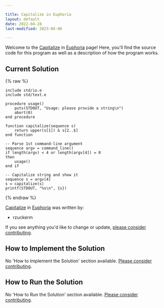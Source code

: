 ```yaml
---

title: Capitalize in Euphoria
layout: default
date: 2022-04-28
last-modified: 2023-04-06

---
```


Welcome to the [Capitalize](https://sampleprograms.io/projects/capitalize) in [Euphoria](https://sampleprograms.io/languages/euphoria) page! Here, you'll find the source code for this program as well as a description of how the program works.

## Current Solution

{% raw %}

```euphoria
include std/io.e
include std/text.e

procedure usage()
    puts(STDOUT, "Usage: please provide a string\n")
    abort(0)
end procedure

function capitalize(sequence s)
    return upper(s[1]) & s[2..$]
end function

-- Parse 1st command-line argument
sequence argv = command_line()
if length(argv) < 4 or length(argv[4]) = 0
then
    usage()
end if

-- Capitalize string and show it
sequence s = argv[4]
s = capitalize(s)
printf(STDOUT, "%s\n", {s})
```

{% endraw %}

[Capitalize](https://sampleprograms.io/projects/capitalize) in [Euphoria](https://sampleprograms.io/languages/euphoria) was written by:

- rzuckerm

If you see anything you'd like to change or update, [please consider contributing](https://github.com/TheRenegadeCoder/sample-programs).

## How to Implement the Solution

No 'How to Implement the Solution' section available. [Please consider contributing](https://github.com/TheRenegadeCoder/sample-programs-website).

## How to Run the Solution

No 'How to Run the Solution' section available. [Please consider contributing](https://github.com/TheRenegadeCoder/sample-programs-website).